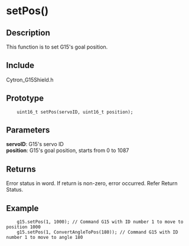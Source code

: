 # setPos() #

## Description ##
This function is to set G15's goal position.

## Include ##
Cytron_G15Shield.h

## Prototype ##
		uint16_t setPos(servoID, uint16_t position);

## Parameters ##
**servoID**: G15's servo ID<br/>
**position**: G15's goal position, starts from 0 to 1087

## Returns ##
Error status in word. If return is non-zero, error occurred. Refer Return Status.

## Example ##
		g15.setPos(1, 1000); // Command G15 with ID number 1 to move to position 1000
		g15.setPos(1, ConvertAngleToPos(180)); // Command G15 with ID number 1 to move to angle 180